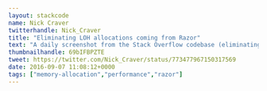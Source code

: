 ```yaml
---
layout: stackcode
name: Nick Craver
twitterhandle: Nick_Craver
title: "Eliminating LOH allocations coming from Razor"
text: "A daily screenshot from the Stack Overflow codebase (eliminating LOH allocations coming from Razor). "
thumbnailhandle: 69bIFBPZTE
tweet: https://twitter.com/Nick_Craver/status/773477967150317569
date: 2016-09-07 11:08:12+0000
tags: ["memory-allocation","performance","razor"]
---
```

